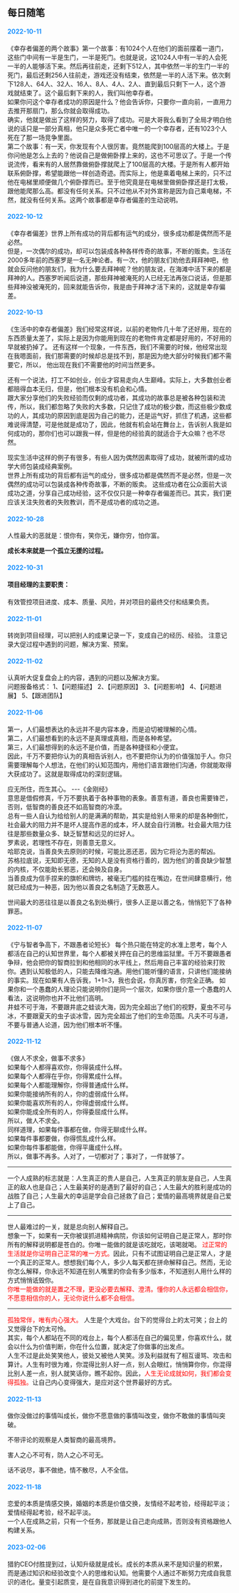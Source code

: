## 每日随笔

#### <font color='#1890FF'>2022-10-11</font>
《幸存者偏差的两个故事》第一个故事：有1024个人在他们的面前摆着一道门，这些门中间有一半是生门，一半是死门。也就是说，这1024人中有一半的人会死一半的人能够活下来。然后再往前走，还剩下512人，其中依然一半的生门一半的死门，最后还剩256人往前走，游戏还没有结束，依然是一半的人活下来。依次剩下128人、64人、32人、16人、8人、4人、2人、直到最后只剩下一人，这个游戏就结束了。这个最后剩下来的人，我们叫他幸存者。<br/>
如果你问这个幸存者成功的原因是什么？他会告诉你，只要你一直向前，一直用力去推开那扇门，那么你就会取得成功。<br/>
确实，他就是做出了这样的努力，取得了成功。可是大哥我么看到了全局才明白他说的话只是一部分真相，他只是众多死亡者中唯一的一个幸存者，还有1023个人死在了那一场竞争里面。<br/>
第二个故事：有一天，你发现有个人很厉害。竟然能爬到100层高的大楼上。于是你问他是怎么上去的？他说自己是做俯卧撑上来的，这也不可思议了。于是一个传说流传，看来有的人居然靠做俯卧撑就爬上了100层高的大楼。于是所有人都开始联系俯卧撑，希望能跟他一样创造奇迹。而实际上，他是乘着电梯上来的，只不过他在电梯里顺便做几个俯卧撑而已。至于他究竟是在电梯里做俯卧撑还是打太极，跟他能爬那么高。都没有任何关系。只不过他从不对外宣称是因为自己乘电梯，不然，就没有任何关系。这两个故事都是幸存者偏差的生动说明。
#### <font color='#1890FF'>2022-10-12</font>
《幸存者偏差》世界上所有成功的背后都有运气的成分，很多成功都是偶然而不是必然。<br/>
但是，一次偶尔的成功，却可以包装成各种各样传奇的故事，不断的贩卖。生活在2000多年前的西塞罗是一名无神论者。有一次，他的朋友们劝他去拜拜神吧，他就会反问他的朋友们，我为什么要去拜神呢？他的朋友说，在海滩中活下来的都是拜神的人。西塞罗听闻后说道，那些拜神被淹死的人已经无法再张口说话，但是那些拜神没被淹死的，回来就能告诉你，我是由于拜神才活下来的，这就是幸存偏差。
#### <font color='#1890FF'>2022-10-13</font>
《生活中的幸存者偏差》我们经常这样说，以前的老物件几十年了还好用，现在的东西质量太差了，实际上是因为你能用到现在的老物件肯定都是好用的，不好用的早就被扔掉了。
还有这样一个现象，一件东西，我们不需要的时候，他经常出现在我嗯面前，我们那需要的时候却总是找不到，那是因为绝大部分时候我们都不需要它，所以，
他出现在我们不需要他的时间当然更多。<br/>

还有一个说法，打工不如创业，创业才容易走向人生巅峰。实际上，大多数创业者都赔得血本无归，但是，他们根本没有机会和心情。<br/>
跟大家分享他们的失败经验而仅剩的成功者，其成功的故事总是被各种包装和流传，所以，我们都忽略了失败的大多数，只记住了成功的极少数，而这些极少数成功的人，其成功的原因到底是因为自己的能力，还是运气好，抓住了机遇，这些都难说得清楚，可是他就是成功了，因此，他就有机会站在舞台上，告诉别人我是如何成功的，那你们也可以跟我一样，但是他的经验真的就适合于大众嘛？也不尽然。<br/>

现实生活中这样的例子有很多，有些人因为偶然因素取得了成功，就被所谓的成功学大师包装成经典案例。<br/>
世界上所有成功的背后都有运气的成分，很多成功都是偶然而不是必然，但是一次偶然的成功可以包装成各种传奇故事，不断的贩卖。
这些成功者在公众面前大谈成功之道，分享自己成功经验，这不仅仅只是一种幸存者偏差而已。其实，我们更应该关注失败者的失败教训，而不是成功者的成功之道。

#### <font color='#1890FF'>2022-10-28</font>

人性最大的恶就是：恨你有，笑你无，嫌你穷，怕你富。

**成长本来就是一个孤立无援的过程。**
#### <font color='#1890FF'>2022-10-31</font>
#### 项目经理的主要职责：

有效管控项目进度、成本、质量、风险，并对项目的最终交付和结果负责。

#### <font color='#1890FF'>2022-11-01</font>

转岗到项目经理，可以把别人的成果记录一下，变成自己的经历、经验。
注意记录大促过程中遇到的问题，解决方案、预案。

#### <font color='#1890FF'>2022-11-02</font>

认真听大促复盘会上的内容，遇到的问题以及解决方案。<br/>
问题报备格式：
1、【问题描述】
2、【问题原因】
3、【问题影响】
4、【问题进展】
5、【跟进团队】
#### <font color='#1890FF'>2022-11-06</font>

第一，人们最想表达的永远并不是内容本身，而是迫切被理解的心情。<br/>
第二，人们最想看到的永远不是真理或真相，而是各种希望。<br/>
第三，人们最想得到的永远不是价值，而是各种捷径和小便宜。<br/>
因此，千万不要把你认为的真相告诉别人，也不要把你认为的价值强加于人。你只需要理解每个人想法，在他们的认知范围内，用他们语言跟他们沟通，你就能取得大获成功了。这就是取得成功的深刻逻辑。<br/>

应无所住，而生其心。   ---《金刚经》
<br/>
意思是借假修真，千万不要执着于各种事物的表象。善意有道，善良也需要锋芒，否则，低智商的善良还不如高智商的冷漠。<br/>
总有一些人自认为给给别人的是满满的帮助，其实是给别人带来的却是各种倒忙，社会最大的阻力并不是坏人提高作恶的成本，坏人就会自行消散。社会最大阻力往往是那些数量众多、缺乏智慧和远见的烂好人。<br/>
罗素说，若理性不存在，则善意无意义。<br/>
哈耶克说，当善良失去原则的时候，可能比恶还恶，因为它将沦为恶的帮凶。<br/>
苏格拉底说，无知即无德，无知的人是没有资格行善的，因为他们的善良缺少智慧的内核，不仅能助长邪恶，还会殃及自身。<br/>
当善良成为信手捏来的旗帜和牌坊，被毫无门槛的挂在嘴边，在世间肆意横行，他就已经成为一种恶，因为他以善良之名制造了无数恶人。<br/>

世间最大的恶往往是以善良之名到处横行，很多人正是以善之名，悄悄犯下了各种罪恶。


#### <font color='#1890FF'>2022-11-07</font>

《宁与智者争高下，不跟愚者论短长》
每个热只能在特定的水准上思考，每个人都活在自己的认知世界里，每个人都被关押在自己的思维监狱里。千万不要跟愚者争辩，他会把你的智商拉到和他相同的水平线上，然后用自己丰富的经验来打败你。遇到认知极低的人，只能去降维沟通。用他们能听懂的语言，只讲他们能接纳的事实。现在如果有人告诉我，1+1=3，我也会说，你真厉害，你完全正确。
如果你和一个愚蠢的人理论只能说明你们是同一个层次，如果你很介意一个愚蠢的人看法，这说明你也并不比他们高明。<br/>
井蛙不可于海，不要跟井底之蛙谈大海，因为完全超出了他们的视野，夏虫不可与冰，不要跟夏天的虫子谈冰雪，因为完全超出了他们的生命范围。凡夫不可与道，不要与普通人论道，因为他们根本听不懂。

#### <font color='#1890FF'>2022-11-12</font>
《做人不求全，做事不求多》<br/>
如果每个人都得喜欢你，你得装成什么样。<br/>
如果每个人都得在乎你，你得累成什么样。<br/>
如果每个人都能理解你，你得普通成什么样。<br/>
如果你能接纳所有的人，你的虚弱成什么样。<br/>
如果你能喜欢所有的人，你得虚弱成什么样。<br/>
如果你能成全所有的人，你得委屈成什么样。<br/>
所以，做人不求全。<br/>
同样道理，如果每件事都在做，你得无聊成什么样。<br/>
如果每件事都要做，你得慌乱成什么样。<br/>
如果你每件事都能做，你得平庸成什么样。<br/>
所以，做事不再多。人对了，一切都对了；事对了，一件就够了。

*****

一个人成熟的标志就是：人生真正的贵人是自己，人生真正的朋友是自己，人生真正的敌人也是自己；人生最美好的是遇到了最好的自己；人生最大的胜利是成功的战胜了自己；人生最大的幸运是学会自己拯救了自己；爱情的最高境界就是自己爱上了自己。

*****

世人最难过的一关，就是总向别人解释自己。<br/>
想象一下，如果有一天你被误抓进精神病院，你该如何证明自己是正常人，那时你所有的解释说明都是苍白的。你唯一能做的就是该吃就吃，该喝就喝。 <font color='#f00'>过正常的生活就是你证明自己正常的唯一方式。</font>因此，只有不试图证明自己是正常人，才是一个真正的正常人。想想我们每个人，多少人每天都在拼命解释自己。然而，无论你怎么解释，你永远不知道在别人嘴里的你会有多少版本，不知道别人用什么样的方式悄悄诋毁你。<br/>
<font color='#f00'>你唯一能做的就是置之不理，更没必要去解释、澄清。懂你的人永远都会相信你，不愿意相信你的人，无论你说什么都不会相信。</font>

*****

<font color='#f00'>孤独常伴，唯有内心强大。</font> 人生是个大戏台。台下的觉得台上的太可笑；台上的又觉得台下的太可怜。<br/>
其实，每个人都站在不同的戏台上，每个人都活在自己的偏见里，你喜欢什么，就会以什么为价值判断，你在什么位置，就决定了你做事的出发点。<br/>
人生不过是此处笑笑他人，彼处又被他人笑笑。涉及利益就有了相互谩骂、攻击和算计。人生有时很为难，你混得比别人好一点，别人会眼红，悄悄算你你，你混得比别人差一点，别人就笑话你，瞧不起你。因此，<font color="#f00">人生无论成就如何，我们都会变得孤独。</font>让自己内心变得强大，是应对这个世界最好的方式。

#### <font color='#1890FF'>2022-11-13</font>

做你没做过的事情叫成长，做你不愿意做的事情叫改变，做你不敢做的事情叫突破。<br/>

不带评论的观察是人类智商的最高境界。<br/>

害人之心不可有，防人之心不可无。<br/>

话不说尽，事不做绝，情不散尽，人不全信。<br/>


#### <font color='#1890FF'>2022-11-18</font>
恋爱的本质是情感交换，婚姻的本质是价值交换，友情经不起考验，经得起平淡；爱情经得起考验，经不起平淡。<br/>
一个人在成熟之前，只有一个任务，那就是让自己走向成熟，否则没有资格跟他人构建关系。<br/>

#### <font color='#1890FF'>2023-02-06</font>
猎豹CEO付胜提到过，认知升级就是成长。成长的本质从来不是知识量的积累，而是通过知识和经验改变个人的思维和认知。他需要个人通过不断努力完成自我意识的进化。量变引起质变，是在自我意识得到进化的前提下发生的。

